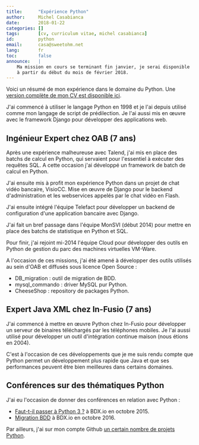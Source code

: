 ```yaml
---
title:      "Expérience Python"
author:     Michel Casabianca
date:       2018-01-22
categories: []
tags:       [cv, curriculum vitae, michel casabianca]
id:         python
email:      casa@sweetohm.net
lang:       fr
toc:        false
announce:   |
    Ma mission en cours se terminant fin janvier, je serai disponible
    à partir du début du mois de février 2018.
---
```


Voici un résumé de mon expérience dans le domaine du Python. Une [version complète de mon CV est disponible ici](http://sweetohm.net/resume/resume.html).

<!--more-->

J'ai commencé à utiliser le langage Python en 1998 et je l'ai depuis utilisé comme mon langage de script de prédilection. Je l'ai aussi mis en œuvre avec le framework Django pour développer des applications web.

Ingénieur Expert chez OAB (7 ans)
---------------------------------

Après une expérience malheureuse avec Talend, j'ai mis en place des batchs de calcul en Python, qui servaient pour l'essentiel à exécuter des requêtes SQL. A cette occasion j'ai développé un framework de batch de calcul en Python.

J'ai ensuite mis à profit mon expérience Python dans un projet de chat vidéo bancaire, VisioCC. Mise en œuvre de Django pour le backend d'administration et les webservices appelés par le chat vidéo en Flash.

J'ai ensuite intégré l'équipe Telefact pour développer un backend de configuration d'une application bancaire avec Django.

J'ai fait un bref passage dans l'équipe MonSVI (début 2014) pour mettre en place des batchs de statistique en Python et SQL.

Pour finir, j'ai rejoint mi-2014 l'équipe Cloud pour développer des outils en Python de gestion du parc des machines virtuelles VM-Ware.

A l'occasion de ces missions, j'ai été amené à développer des outils utilisés au sein d'OAB et diffusés sous licence Open Source :

- DB_migration : outil de migration de BDD.
- mysql_commando : driver MySQL pur Python.
- CheeseShop : repository de packages Python.

Expert Java XML chez In-Fusio (7 ans)
-------------------------------------

J'ai commencé à mettre en œuvre Python chez In-Fusio pour développer un serveur de binaires téléchargés par les téléphones mobiles. Je l'ai aussi utilisé pour développer un outil d'intégration continue maison (nous étions en 2004).

C'est à l'occasion de ces développements que je me suis rendu compte que Python permet un développement plus rapide que Java et que ses performances peuvent être bien meilleures dans certains domaines.

Conférences sur des thématiques Python
--------------------------------------

J'ai eu l'occasion de donner des conférences en relation avec Python :

- [Faut-t-il passer à Python 3 ?](http://sweetohm.net/slides/python-3-migration/) à BDX.io en octobre 2015.
- [Migration BDD](http://sweetohm.net/slides/db-migration/) à BDX.io en octobre 2016.

Par ailleurs, j'ai sur mon compte Github [un certain nombre de projets Python](https://github.com/c4s4?utf8=%E2%9C%93&tab=repositories&q=&type=&language=python).
